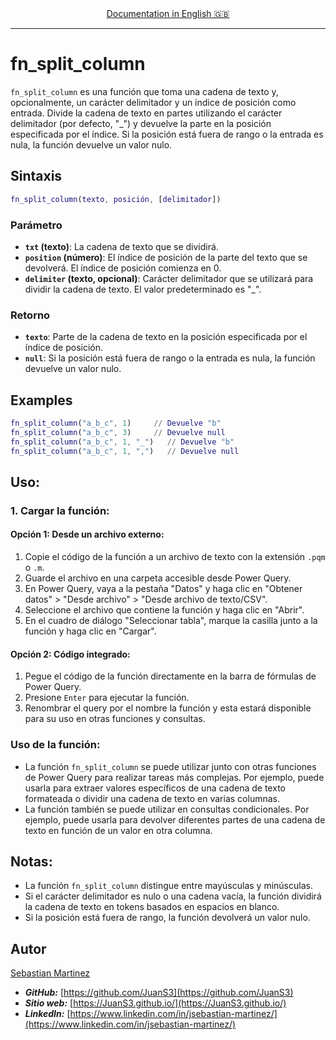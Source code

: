 <div align="center">
    <a href="README.md">Documentation in English 🇬🇧</a>
</div>

<hr>

# fn_split_column

`fn_split_column` es una función que toma una cadena de texto y, opcionalmente, un carácter delimitador y un índice de posición como entrada. Divide la cadena de texto en partes utilizando el carácter delimitador (por defecto, "_") y devuelve la parte en la posición especificada por el índice. Si la posición está fuera de rango o la entrada es nula, la función devuelve un valor nulo.

## Sintaxis

```m
fn_split_column(texto, posición, [delimitador])
```

### Parámetro

- **`txt` (texto)**: La cadena de texto que se dividirá.
- **`position` (número)**: El índice de posición de la parte del texto que se devolverá. El índice de posición comienza en 0.
- **`delimiter` (texto, opcional)**: Carácter delimitador que se utilizará para dividir la cadena de texto. El valor predeterminado es "_".

### Retorno

- **`texto`**: Parte de la cadena de texto en la posición especificada por el índice de posición.
- **`null`**: Si la posición está fuera de rango o la entrada es nula, la función devuelve un valor nulo.

## Examples
```m
fn_split_column("a_b_c", 1)     // Devuelve "b"
fn_split_column("a_b_c", 3)     // Devuelve null
fn_split_column("a_b_c", 1, "_")   // Devuelve "b"
fn_split_column("a_b_c", 1, ",")   // Devuelve null
```

## Uso:

### 1. Cargar la función:

#### Opción 1: Desde un archivo externo:

1. Copie el código de la función a un archivo de texto con la extensión `.pqm` o `.m`.
2. Guarde el archivo en una carpeta accesible desde Power Query.
3. En Power Query, vaya a la pestaña "Datos" y haga clic en "Obtener datos" > "Desde archivo" > "Desde archivo de texto/CSV".
4. Seleccione el archivo que contiene la función y haga clic en "Abrir".
5. En el cuadro de diálogo "Seleccionar tabla", marque la casilla junto a la función y haga clic en "Cargar".

#### Opción 2: Código integrado:

1. Pegue el código de la función directamente en la barra de fórmulas de Power Query.
2. Presione `Enter` para ejecutar la función.
3. Renombrar el query por el nombre la función y esta estará disponible para su uso en otras funciones y consultas.

### Uso de la función:

- La función `fn_split_column` se puede utilizar junto con otras funciones de Power Query para realizar tareas más complejas. Por ejemplo, puede usarla para extraer valores específicos de una cadena de texto formateada o dividir una cadena de texto en varias columnas.
- La función también se puede utilizar en consultas condicionales. Por ejemplo, puede usarla para devolver diferentes partes de una cadena de texto en función de un valor en otra columna.

## Notas:

- La función `fn_split_column` distingue entre mayúsculas y minúsculas.
- Si el carácter delimitador es nulo o una cadena vacía, la función dividirá la cadena de texto en tokens basados en espacios en blanco.
- Si la posición está fuera de rango, la función devolverá un valor nulo.

## Autor
[Sebastian Martinez](https://JuanS3.github.io/)

  - ***GitHub:*** [https://github.com/JuanS3](https://github.com/JuanS3)
  - ***Sitio web:*** [https://JuanS3.github.io/](https://JuanS3.github.io/)
  - ***LinkedIn:*** [https://www.linkedin.com/in/jsebastian-martinez/](https://www.linkedin.com/in/jsebastian-martinez/)

